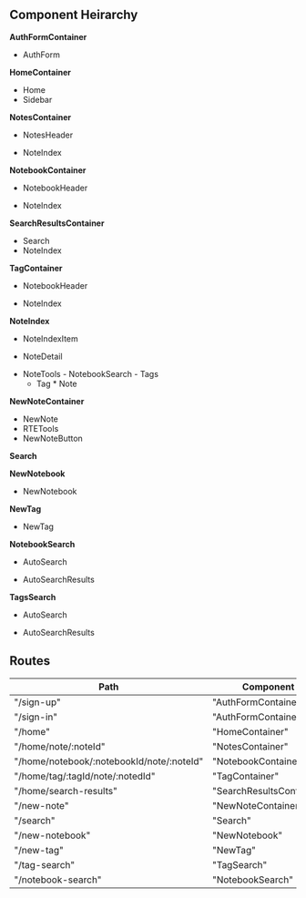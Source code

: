 ## Component Heirarchy

**AuthFormContainer**
 - AuthForm

**HomeContainer**
 - Home
 - Sidebar

**NotesContainer**
 - NotesHeader
  * NoteIndex

**NotebookContainer**
 - NotebookHeader
  + NoteIndex

**SearchResultsContainer**
 - Search
 - NoteIndex

**TagContainer**
 - NotebookHeader
  + NoteIndex

**NoteIndex**
 - NoteIndexItem
  + NoteDetail
   * NoteTools
    - NotebookSearch
    - Tags
     + Tag
    * Note

**NewNoteContainer**
 - NewNote
  - RTETools
  - NewNoteButton

**Search**

**NewNotebook**
 - NewNotebook

**NewTag**
 - NewTag

**NotebookSearch**
 + AutoSearch
 * AutoSearchResults

**TagsSearch**
 + AutoSearch
 * AutoSearchResults

## Routes

|Path                                       | Component                |
|-------------------------------------------|--------------------------|
| "/sign-up"                                | "AuthFormContainer"      |
| "/sign-in"                                | "AuthFormContainer"      |
| "/home"                                   | "HomeContainer"          |
| "/home/note/:noteId"                      | "NotesContainer"         |
| "/home/notebook/:notebookId/note/:noteId" | "NotebookContainer"      |
| "/home/tag/:tagId/note/:notedId"          | "TagContainer"           |
| "/home/search-results"                    | "SearchResultsContainer" |
| "/new-note"                               | "NewNoteContainer"       |
| "/search"                                 | "Search"                 |
| "/new-notebook"                           | "NewNotebook"            |
| "/new-tag"                                | "NewTag"                 |
| "/tag-search"                             | "TagSearch"              |
| "/notebook-search"                        | "NotebookSearch"         |
